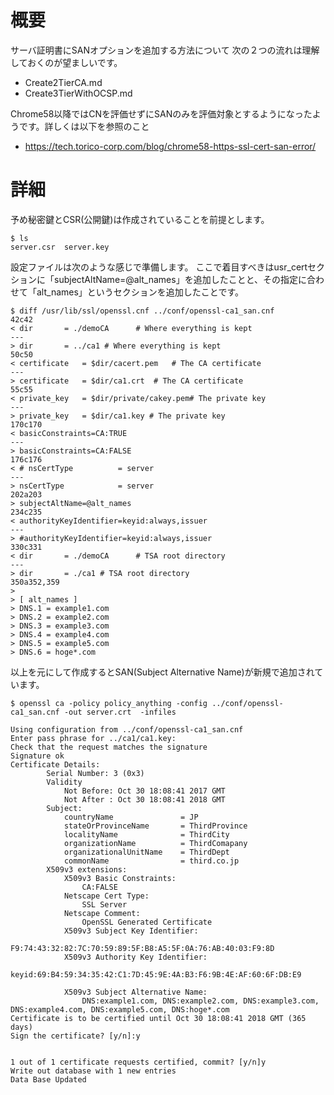 # 概要
サーバ証明書にSANオプションを追加する方法について
次の２つの流れは理解しておくのが望ましいです。
- Create2TierCA.md
- Create3TierWithOCSP.md

Chrome58以降ではCNを評価せずにSANのみを評価対象とするようになったようです。詳しくは以下を参照のこと
- https://tech.torico-corp.com/blog/chrome58-https-ssl-cert-san-error/

# 詳細
予め秘密鍵とCSR(公開鍵)は作成されていることを前提とします。
```
$ ls
server.csr	server.key
```

設定ファイルは次のような感じで準備します。
ここで着目すべきはusr_certセクションに「subjectAltName=@alt_names」を追加したことと、その指定に合わせて「alt_names」というセクションを追加したことです。
```
$ diff /usr/lib/ssl/openssl.cnf ../conf/openssl-ca1_san.cnf 
42c42
< dir		= ./demoCA		# Where everything is kept
---
> dir		= ../ca1 # Where everything is kept
50c50
< certificate	= $dir/cacert.pem 	# The CA certificate
---
> certificate	= $dir/ca1.crt 	# The CA certificate
55c55
< private_key	= $dir/private/cakey.pem# The private key
---
> private_key	= $dir/ca1.key # The private key
170c170
< basicConstraints=CA:TRUE
---
> basicConstraints=CA:FALSE
176c176
< # nsCertType			= server
---
> nsCertType			= server
202a203
> subjectAltName=@alt_names
234c235
< authorityKeyIdentifier=keyid:always,issuer
---
> #authorityKeyIdentifier=keyid:always,issuer
330c331
< dir		= ./demoCA		# TSA root directory
---
> dir		= ./ca1 # TSA root directory
350a352,359
> 
> [ alt_names ]
> DNS.1 = example1.com
> DNS.2 = example2.com
> DNS.3 = example3.com
> DNS.4 = example4.com
> DNS.5 = example5.com
> DNS.6 = hoge*.com
```

以上を元にして作成するとSAN(Subject Alternative Name)が新規で追加されています。
```
$ openssl ca -policy policy_anything -config ../conf/openssl-ca1_san.cnf -out server.crt  -infiles 

Using configuration from ../conf/openssl-ca1_san.cnf
Enter pass phrase for ../ca1/ca1.key:
Check that the request matches the signature
Signature ok
Certificate Details:
        Serial Number: 3 (0x3)
        Validity
            Not Before: Oct 30 18:08:41 2017 GMT
            Not After : Oct 30 18:08:41 2018 GMT
        Subject:
            countryName               = JP
            stateOrProvinceName       = ThirdProvince
            localityName              = ThirdCity
            organizationName          = ThirdComapany
            organizationalUnitName    = ThirdDept
            commonName                = third.co.jp
        X509v3 extensions:
            X509v3 Basic Constraints: 
                CA:FALSE
            Netscape Cert Type: 
                SSL Server
            Netscape Comment: 
                OpenSSL Generated Certificate
            X509v3 Subject Key Identifier: 
                F9:74:43:32:82:7C:70:59:89:5F:B8:A5:5F:0A:76:AB:40:03:F9:8D
            X509v3 Authority Key Identifier: 
                keyid:69:B4:59:34:35:42:C1:7D:45:9E:4A:B3:F6:9B:4E:AF:60:6F:DB:E9

            X509v3 Subject Alternative Name: 
                DNS:example1.com, DNS:example2.com, DNS:example3.com, DNS:example4.com, DNS:example5.com, DNS:hoge*.com
Certificate is to be certified until Oct 30 18:08:41 2018 GMT (365 days)
Sign the certificate? [y/n]:y


1 out of 1 certificate requests certified, commit? [y/n]y
Write out database with 1 new entries
Data Base Updated
```
